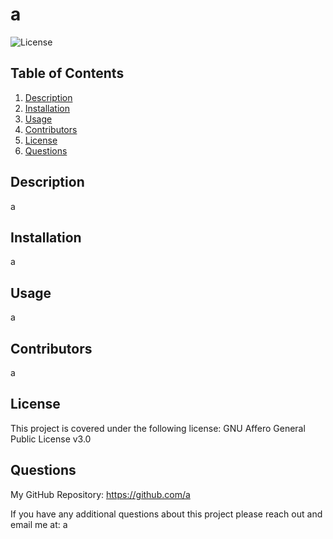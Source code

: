 
# a
![License](https://img.shields.io/badge/License-GNU_Affero_General_Public_License_v3.0-blue.svg)

## Table of Contents
1. [Description](#description)
2. [Installation](#installation)
3. [Usage](#usage)
4. [Contributors](#contributors)
5. [License](#license)
6. [Questions](#questions)

## Description 
a

## Installation
a

## Usage
a

## Contributors
a

## License
This project is covered under the following license: GNU Affero General Public License v3.0

## Questions
My GitHub Repository: https://github.com/a

If you have any additional questions about this project please reach out and email me at: a

        